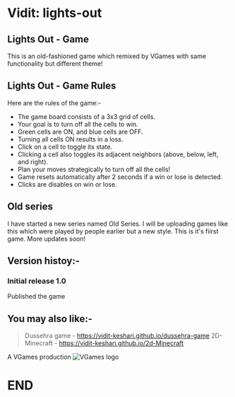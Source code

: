 # Vidit: lights-out
## Lights Out - Game
This is an old-fashioned game which remixed by VGames with same functionality but different theme!

## Lights Out - Game Rules
Here are the rules of the game:-
- The game board consists of a 3x3 grid of cells.
- Your goal is to turn off all the cells to win.
- Green cells are ON, and blue cells are OFF.
- Turning all cells ON results in a loss.
- Click on a cell to toggle its state.
- Clicking a cell also toggles its adjacent neighbors (above, below, left, and right).
- Plan your moves strategically to turn off all the cells!
- Game resets automatically after 2 seconds if a win or lose is detected.
- Clicks are disables on win or lose.

## Old series
I have started a new series named Old Series. I will be uploading games like this which were played by people earlier but a new style.
This is it's fiirst game.
More updates soon!

## Version histoy:-
### Initial release 1.0
Published the game

## You may also like:-
> Dussehra game - https://vidit-keshari.github.io/dussehra-game
> 2D-Minecraft - https://vidit-keshari.github.io/2d-Minecraft

A VGames production
![VGames logo](https://github.com/user-attachments/assets/78de385e-f51f-4c4a-8f83-b54cbcd5990b)

# END
